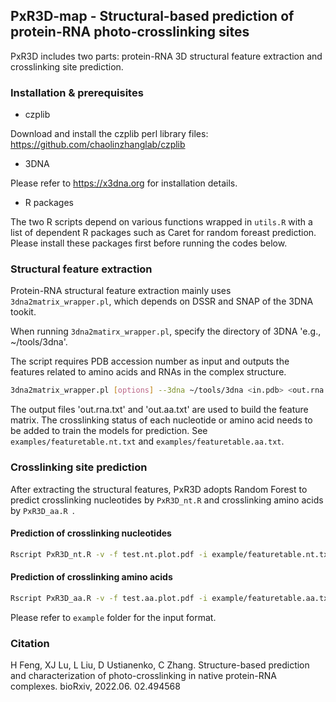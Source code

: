 ## PxR3D-map - Structural-based prediction of protein-RNA photo-crosslinking sites

PxR3D includes two parts: protein-RNA 3D structural feature extraction and crosslinking site prediction.

### Installation & prerequisites

- czplib

Download and install the czplib perl library files: https://github.com/chaolinzhanglab/czplib

- 3DNA

Please refer to https://x3dna.org for installation details.


- R packages

The two R scripts depend on various functions wrapped in `utils.R` with a list of dependent R packages such as Caret for random foreast prediction. Please install these packages first before running the codes below.

### Structural feature extraction
Protein-RNA structural feature extraction mainly uses `3dna2matrix_wrapper.pl`, which depends on DSSR and SNAP of the 3DNA tookit. 

When running `3dna2matirx_wrapper.pl`, specify the directory of 3DNA 'e.g., ~/tools/3dna'. 

The script requires PDB accession number as input and outputs the features related to amino acids and RNAs in the complex structure. 

```sh
3dna2matrix_wrapper.pl [options] --3dna ~/tools/3dna <in.pdb> <out.rna.txt> <out.aa.txt>
```

The output files 'out.rna.txt' and 'out.aa.txt' are used to build the feature matrix. The crosslinking status of each nucleotide or amino acid needs to be added to train the models for prediction. See `examples/featuretable.nt.txt` and `examples/featuretable.aa.txt`.

### Crosslinking site prediction
After extracting the structural features, PxR3D adopts Random Forest to predict crosslinking nucleotides by `PxR3D_nt.R` and crosslinking amino acids by `PxR3D_aa.R `.

#### Prediction of crosslinking nucleotides
    
```sh
Rscript PxR3D_nt.R -v -f test.nt.plot.pdf -i example/featuretable.nt.txt -o test.nt.model.Rds`
```

#### Prediction of crosslinking amino acids
   
```sh
Rscript PxR3D_aa.R -v -f test.aa.plot.pdf -i example/featuretable.aa.txt -o test.aa.model.Rds`
```

Please refer to `example` folder for the input format. 

### Citation
H Feng, XJ Lu, L Liu, D Ustianenko, C Zhang. Structure-based prediction and characterization of photo-crosslinking in native protein-RNA complexes. bioRxiv,  2022.06. 02.494568
